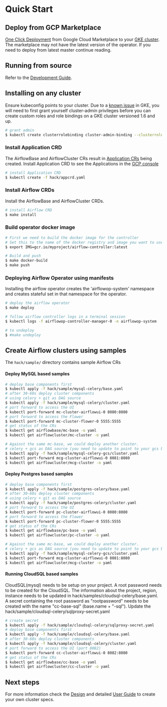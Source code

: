 # Quick Start

## Deploy from GCP Marketplace
[One Click Deployment](https://pantheon.corp.google.com/marketplace/details/google/airflow-operator) from Google Cloud Marketplace to your [GKE cluster](https://cloud.google.com/kubernetes-engine/). The marketplace may not have the latest version of the operator. If you need to deploy from latest master continue reading.

## Running from source
Refer to the [Development Guide](https://github.com/GoogleCloudPlatform/airflow-operator/blob/master/docs/development.md).

## Installing on any cluster
Ensure kubeconfig points to your cluster.
Due to a [known issue](https://cloud.google.com/kubernetes-engine/docs/how-to/role-based-access-control#defining_permissions_in_a_role) in GKE, you will need to first grant yourself cluster-admin privileges before you can create custom roles and role bindings on a GKE cluster versioned 1.6 and up.
```bash
# grant admin 
$ kubectl create clusterrolebinding cluster-admin-binding --clusterrole cluster-admin --user your-account-email
```

### Install Application CRD
The AirflowBase and AirflowCluster CRs result in [Application CRs](https://github.com/kubernetes-sigs/application) being created. Install Application CRD to see the Applications in the [GCP console](https://pantheon.corp.google.com/kubernetes/application)
```bash
# install Application CRD
$ kubectl create -f hack/appcrd.yaml
```

### Install Airflow CRDs
Install the AirflowBase and AirflowCluster CRDs.
```bash
# install Airflow CRD
$ make install
```

### Build operator docker image

```bash
# First we need to build the docker image for the controller
# Set this to the name of the docker registry and image you want to use
$ export IMG=gcr.io/myproject/airflow-controller:latest 

# Build and push
$ make docker-build
$ make push 
```

### Deploying Airflow Operator using manifests

Installing the airflow operator creates the 'airflowop-system' namespace and creates stateful set in that namespace for the operator.

```bash
# deploy the airflow operator
$ make deploy

# follow airflow controller logs in a terminal session
$ kubectl logs -f airflowop-controller-manager-0 -n airflowop-system

# to undeploy
$ #make undeploy
```

## Create Airflow clusters using samples

The `hack/sample/` directory contains sample Airflow CRs

#### Deploy MySQL based samples

```bash
# deploy base components first
$ kubectl apply -f hack/sample/mysql-celery/base.yaml
# after 30-60s deploy cluster components 
# using celery + git as DAG source
$ kubectl apply -f hack/sample/mysql-celery/cluster.yaml
# port forward to access the UI
$ kubectl port-forward mc-cluster-airflowui-0 8080:8080
# port forward to access the Flower
$ kubectl port-forward mc-cluster-flower-0 5555:5555
# get status of the CRs
$ kubectl get airflowbase/mc-base -o yaml 
$ kubectl get airflowcluster/mc-cluster -o yaml 

# Against the same mc-base, we could deploy another cluster.
# celery + gcs as DAG source (you need to update to point to your gcs bucket)
$ kubectl apply -f hack/sample/mysql-celery-gcs/cluster.yaml
$ kubectl port-forward mcg-cluster-airflowui-0 8081:8080
$ kubectl get airflowcluster/mcg-cluster -o yaml 
```

#### Deploy Postgres based samples

```bash
# deploy base components first
$ kubectl apply -f hack/sample/postgres-celery/base.yaml
# after 30-60s deploy cluster components
# using celery + git as DAG source
$ kubectl apply -f hack/sample/postgres-celery/cluster.yaml
# port forward to access the UI
$ kubectl port-forward pc-cluster-airflowui-0 8080:8080
# port forward to access the Flower
$ kubectl port-forward pc-cluster-flower-0 5555:5555
# get status of the CRs
$ kubectl get airflowbase/pc-base -o yaml
$ kubectl get airflowcluster/pc-cluster -o yaml

# Against the same mc-base, we could deploy another cluster.
# celery + gcs as DAG source (you need to update to point to your gcs bucket)
$ kubectl apply -f hack/sample/mysql-celery-gcs/cluster.yaml
$ kubectl port-forward mcg-cluster-airflowui-0 8081:8080
$ kubectl get airflowcluster/mcg-cluster -o yaml
```

#### Running CloudSQL based samples
CloudSQL(mysql)  needs to be setup on your project.
A root password needs to be created for the CloudSQL.
The information about the project, region, instance needs to be updated in hack/samples/cloudsql-celery/base.yaml.
A secret containing the root password as "rootpassword" needs to be created with the name "cc-base-sql" (base.name + "-sql"). Update the hack/sample/cloudsql-celery/sqlproxy-secret.yaml

```bash
# create secret
$ kubectl apply -f hack/sample/cloudsql-celery/sqlproxy-secret.yaml
# deploy base components first
$ kubectl apply -f hack/sample/cloudsql-celery/base.yaml
# after 30-60s deploy cluster components
$ kubectl apply -f hack/sample/cloudsql-celery/cluster.yaml
# port forward to access the UI (port 8082)
$ kubectl port-forward cc-cluster-airflowui-0 8082:8080
# get status of the CRs
$ kubectl get airflowbase/cc-base -o yaml 
$ kubectl get airflowcluster/cc-cluster -o yaml 
```

## Next steps

For more information check the [Design](https://github.com/GoogleCloudPlatform/airflow-operator/blob/master/docs/design.md) and detailed [User Guide](https://github.com/GoogleCloudPlatform/airflow-operator/blob/master/docs/userguide.md) to create your own cluster specs.
